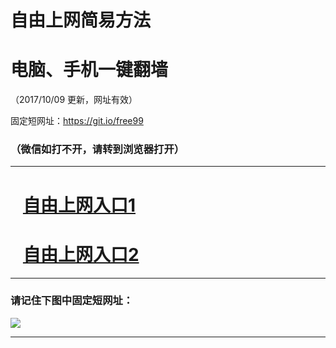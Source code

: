 ﻿# 自由上网简易方法

# 电脑、手机一键翻墙

（2017/10/09 更新，网址有效）

固定短网址：https://git.io/free99

### （微信如打不开，请转到浏览器打开）


***





# &nbsp;&nbsp; <a href="http://ft2532327842.fwq-tz-1001.info/fwqtz01.html?t=100900119205 " target="_blank">自由上网入口1</a>
# &nbsp;&nbsp; <a href="http://ft2146329915.fwq-tz-1002.info/fwqtz02.html?t=100900131169 " target="_blank">自由上网入口2</a>
***

### 请记住下图中固定短网址：

<img src="https://s3-us-west-2.amazonaws.com/fwq-1001/yjfq-20170905okok.png" /> 


***


